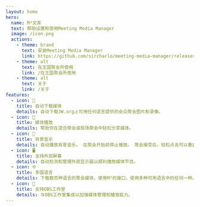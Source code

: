 ```yaml
---
layout: home
hero:
  name: M³文库
  text: 帮助设置和使用Meeting Media Manager
  image: /icon.png
  actions:
    - theme: brand
      text: 安装Meeting Media Manager
      link: https://github.com/sircharlo/meeting-media-manager/releases/latest
    - theme: alt
      text: 在王国聚会所使用
      link: /在王国聚会所使用
    - theme: alt
      text: 关于
      link: /关于
features:
  - icon: 🚀
    title: 自动下载媒体
    details: 自动下载JW.org上可用任何语言提供的会众聚会图片和录像。
  - icon: 🎦
    title: 媒体播放
    details: 帮助你在混合聚会或现场聚会中轻松分享媒体。
  - icon: 🎵
    title: 背景音乐
    details: 自动播放背景音乐。 在聚会开始前停止播放。 聚会接受后，轻松点击可以重启背景音乐。
  - icon: 🖥️
    title: 支持外部屏幕
    details: 自动检测和管理外部显示器以顺利播放媒体节目。
  - icon: 🌐
    title: 多国语言
    details: 下载数百种语言的聚会媒体，使用M³的接口，使用多种可用语言中的任何一种。
  - icon: 🧩
    title: 支持OBS工作室
    details: 与OBS工作室集成以加强媒体管理和播放能力。
---
```

